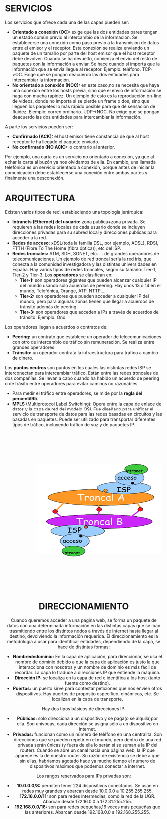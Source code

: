 
# SERVICIOS

Los servicios que ofrece cada una de las capas pueden ser:

- **Orientado a conexión (OC):** exige que las dos entidades pares tengan un estado común previo al intercambio de la información. Se establecerse una conexión como paso previo a la transmisión de datos entre el emisor y el receptor. Esta conexión se realiza enviando un paquete de un tamaño por parte del host emisor que el host receptor debe devolver. Cuando se ha devuelto, comienza el envío del resto de paquetes con la información a enviar. Se hace cuando sí importa que la información que se envía llegue al receptor. Ejemplo: teléfono.
    TCP->OC. Exige que se pongan deacuerdo las dos entidades para intercambiar la información.
- **No orientado a conexión (NOC):** en este caso,no se necesita que haya una conexión entre los hosts previa, sino que el envío de información se haga con mucha rapidez. Un ejemplo de esto es la reproducción on-line de vídeos, donde no importa si se pierde un frame o dos, sino que lleguen los paquetes lo más rápido posible para que dé sensación de fluidez. Ejemplo: correo ordinario.
    UDP->NOC. No exige que se pongan deacuerdo las dos entidades para intercambiar la información.

A parte los servicios pueden ser:

- **Confirmado (ACK):** el host emisor tiene constancia de que al host receptor le ha llegado el paquete enviado.
- **No confirmado (NO ACK):** lo contrario al anterior.

Por ejemplo, una carta es un servicio no orientado a conexión, ya que al echar la carta al buzón ya nos olvidamos de ella. En cambio, una llamada telefónica es un servicio orientado a conexión, porque antes de iniciar la comunicación debe establecerse una conexión entre ambas partes y finalmente una desconexión.

# ARQUITECTURA

Existen varios tipos de red, estableciendo una topología jerárquica:

- **Intranets (Ethernet) del usuario:** zona pública+zona privada. Se requieren a las redes locales de cada usuario donde se incluyen direcciones privadas para su subred local y direcciones públicas para acceder a la red.
- **Redes de acceso:** xDSL(toda la familia DSL, por ejemplo, ADSL), RDSI, FTTH (Fibre To The Home (fibra óptica)), etc del ISP.
- **Redes troncales:** ATM, SDH, SONET, etc. . . de grandes operadores de telecomunicaciones. Un ejemplo de red troncal sería la red iris, que conecta a la comunidad investigadora y las distintas universidades en España. Hay varios tipos de redes troncales, según su tamaño: Tier-1, Tier-2 y Tier-3. Los **operadores** se clasifican en:
    - **Tier-1:** son operadores gigantes que pueden alcanzar cualquier IP del mundo usando sólo acuerdos de peering. Hay unos 13 o 14 en el mundo, Telefónica, Orange, ATP, NTTP,...
    - **Tier-2:** son operadores que pueden acceder a cualquier IP del mundo, pero para algunas zonas tienen que llegar a acuerdos de tránsito además de peering.
    - **Tier-3:** son operadores que acceden a IPs a través de acuerdos de tránsito. Ejemplo: Ono.

Los operadores llegan a acuerdos o contratos de:
- **Peering:** un contrato que establece un operador de telecomunicaciones con otro de intercambio de tráfico sin remuneración. Se realiza entre grandes operadores.
- **Tránsito:** un operador contrata la infraestructura para tráfico a cambio de dinero.

Los **puntos neutros** son puntos en los cuales las distintas redes ISP se interconectan para intercambiar tráfico. Están entre las redes troncales de dos compañías. Se llevan a cabo cuando ha habido un acuerdo de peering o de trásito entre operadores para evitar caminos no razonables.

- Para medir el tráfico entre operadores, se mide por la **regla del percentil95**.
- **MPLS** (Multiprotocol Label Switching): Opera entre la capa de enlace de datos y la capa de red del modelo OSI. Fue diseñado para unificar el servicio de transporte de datos para las redes basadas en circuitos y las basadas en paquetes. Puede ser utilizado para transportar diferentes tipos de tráfico, incluyendo tráfico de voz y de paquetes IP.

<center><img src="./img/tier.png" style="margin-left:100px" width="400" height="300" hspace="220" vspace="100" />

# DIRECCIONAMIENTO


Cuando queremos acceder a una página web, se forma un paquete de datos con una determinada información en las distintas capas que se iban trasmitiendo entre los distintos nodos a través de internet hasta llegar al destino, devolviendo la información requerida. El direccionamiento es la metodología a usar para identificar entidades, dependiendo de la capa, se hace de distintas formas:

- **Nombrededominio:** En la capa de aplicación, para direccionar, se usa el nombre de dominio debido a que la capa de aplicación es justo la que interacciona con nosotros y un nombre de dominio es más fácil de recordar. La capa lo traduce a direcciones IP que entiende la máquina.
- **Dirección IP:** se localiza en la capa de red e identifica a los host (tanto fuente como destino).
- **Puertos:** un puerto sirve para contestar peticiones que nos envíen otros dispositivos. Hay puertos de propósito específico, dinámicos, etc. Se localizan en la capa de transporte.

Hay dos tipos básicos de direcciones IP:

- **Públicas:** sólo direcciona a un dispositivo y se paga(o se alquila)por ella. Son unívocas, cada dirección se asigna sólo a un dispositivo en internet.
- **Privadas:** funcionan como un número de teléfono en una centralita. Son direcciones que se pueden repetir en el mundo, pero dentro de una red privada serán únicas (y fuera de ella lo serán si se suman a la IP del router). Cuando se abre un canal hacia una página web, la IP que aparece es la de nuestro router. Su razón de existencia se debe a que sin ellas, habríamos agotado hace ya mucho tiempo el número de dispositivos máximos que podemos conectar a internet.

Los rangos reservados para IPs privadas son:

- **10.0.0.0/8:** permiten tener 224 dispositivos conectados. Se usan en redes muy grandes y abarcan desde 10.0.0.0 a 10.255.255.255.
- **172.16.0.0/11:** son para redes intermedias, como la red de la UGR. Abarcan desde 172.16.0.0 a 172.31.255.255.
- **192.168.0.0/16:** son para redes pequeñas,16 veces más pequeñas que las anteriores. Abarcan desde 192.168.0.0 a 192.168.255.255.
